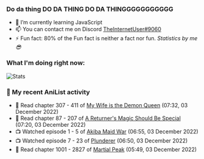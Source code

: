 ### Do da thing DO DA THING DO DA THINGGGGGGGGGGG

<!-- **TheInternetUser0/TheInternetUser0** is a ✨ _special_ ✨ repository because its `README.md` (this file) appears on your GitHub profile. -->


- 🌱 I’m currently learning JavaScript
- 📫 You can contact me on Discord [TheInternetUser#9060](https://discord.com/users/534117072796385300)
- ⚡ Fun fact: 80% of the Fun fact is neither a fact nor fun. _Statistics by me 😎_

### What I'm doing right now:
![Stats](https://discord.c99.nl/widget/theme-3/534117072796385300.png)

### 🌸 My recent AniList activity

<!-- ANILIST_ACTIVITY:start -->

-   📖 Read chapter 307 - 411 of [My Wife is the Demon Queen](https://anilist.co/manga/107966) (07:32, 03 December 2022)
-   📖 Read chapter 87 - 207 of [A Returner's Magic Should Be Special](https://anilist.co/manga/105393) (07:20, 03 December 2022)
-   📺 Watched episode 1 - 5 of [Akiba Maid War](https://anilist.co/anime/151379) (06:55, 03 December 2022)
-   📺 Watched episode 7 - 23 of [Plunderer](https://anilist.co/anime/101168) (06:50, 03 December 2022)
-   📖 Read chapter 1001 - 2827 of [Martial Peak](https://anilist.co/manga/104494) (05:49, 03 December 2022)

<!-- ANILIST_ACTIVITY:end -->
